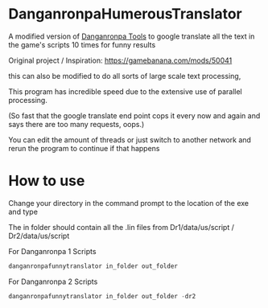 # DanganronpaHumerousTranslator
A modified version of [Danganronpa Tools](https://github.com/vn-tools/danganronpa-tools) to google translate all the text in the game's scripts 10 times for funny results

Original project / Inspiration: https://gamebanana.com/mods/50041

this can also be modified to do all sorts of large scale text processing,

This program has incredible speed due to the extensive use of parallel processing. 

(So fast that the google translate end point cops it every now and again and says there are too many requests, oops.)

You can edit the amount of threads or just switch to another network and rerun the program to continue if that happens

# How to use

Change your directory in the command prompt to the location of the exe and type

The in folder should contain all the .lin files from Dr1/data/us/script   /    Dr2/data/us/script

For Danganronpa 1 Scripts
```cs
danganronpafunnytranslator in_folder out_folder
```
For Danganronpa 2 Scripts
```cs
danganronpafunnytranslator in_folder out_folder -dr2
```

